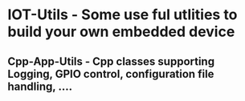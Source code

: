 # IOT-Utils - Some use ful utlities to build your own embedded device

## Cpp-App-Utils - Cpp classes supporting Logging, GPIO control, configuration file handling, ....

